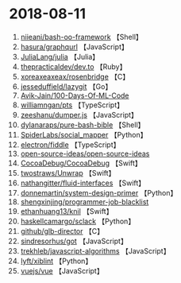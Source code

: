 # 2018-08-11

1. [niieani/bash-oo-framework](https://github.com/niieani/bash-oo-framework) 【Shell】
2. [hasura/graphqurl](https://github.com/hasura/graphqurl) 【JavaScript】
3. [JuliaLang/julia](https://github.com/JuliaLang/julia) 【Julia】
4. [thepracticaldev/dev.to](https://github.com/thepracticaldev/dev.to) 【Ruby】
5. [xoreaxeaxeax/rosenbridge](https://github.com/xoreaxeaxeax/rosenbridge) 【C】
6. [jesseduffield/lazygit](https://github.com/jesseduffield/lazygit) 【Go】
7. [Avik-Jain/100-Days-Of-ML-Code](https://github.com/Avik-Jain/100-Days-Of-ML-Code) 
8. [williamngan/pts](https://github.com/williamngan/pts) 【TypeScript】
9. [zeeshanu/dumper.js](https://github.com/zeeshanu/dumper.js) 【JavaScript】
10. [dylanaraps/pure-bash-bible](https://github.com/dylanaraps/pure-bash-bible) 【Shell】
11. [SpiderLabs/social_mapper](https://github.com/SpiderLabs/social_mapper) 【Python】
12. [electron/fiddle](https://github.com/electron/fiddle) 【TypeScript】
13. [open-source-ideas/open-source-ideas](https://github.com/open-source-ideas/open-source-ideas) 
14. [CocoaDebug/CocoaDebug](https://github.com/CocoaDebug/CocoaDebug) 【Swift】
15. [twostraws/Unwrap](https://github.com/twostraws/Unwrap) 【Swift】
16. [nathangitter/fluid-interfaces](https://github.com/nathangitter/fluid-interfaces) 【Swift】
17. [donnemartin/system-design-primer](https://github.com/donnemartin/system-design-primer) 【Python】
18. [shengxinjing/programmer-job-blacklist](https://github.com/shengxinjing/programmer-job-blacklist) 
19. [ethanhuang13/knil](https://github.com/ethanhuang13/knil) 【Swift】
20. [haskellcamargo/sclack](https://github.com/haskellcamargo/sclack) 【Python】
21. [github/glb-director](https://github.com/github/glb-director) 【C】
22. [sindresorhus/got](https://github.com/sindresorhus/got) 【JavaScript】
23. [trekhleb/javascript-algorithms](https://github.com/trekhleb/javascript-algorithms) 【JavaScript】
24. [lyft/xiblint](https://github.com/lyft/xiblint) 【Python】
25. [vuejs/vue](https://github.com/vuejs/vue) 【JavaScript】
